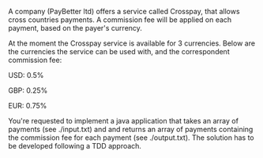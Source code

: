 A company (PayBetter ltd) offers a service called Crosspay, that allows cross countries payments. A commission fee will be applied on each payment, based on the payer's currency.

At the moment the Crosspay service is available for 3 currencies. Below are the currencies the service can be used with, and the correspondent commission fee:

USD: 0.5%

GBP: 0.25%

EUR: 0.75%

You're requested to implement a java application that takes an array of payments (see ./input.txt) and and returns an array of payments containing the commission fee for each payment (see ./output.txt). The solution has to be developed following a TDD approach.
